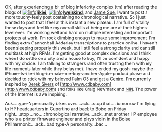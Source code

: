 OK, after experiencing a bit of blog inferiority complex (tm) after reading the blogs of [![[info]](http://stat.livejournal.com/img/userinfo.gif)](http://ikioi.livejournal.com/profile)[**ikioi**](http://ikioi.livejournal.com/), [![[info]](http://stat.livejournal.com/img/userinfo.gif)](http://weiskind.livejournal.com/profile)[**weiskind**](http://weiskind.livejournal.com/), and [Jamie Sue](http://jamiesue.typepad.com/jamiesue/), I want to post a more touchy-feely post containing no chronological narrative. So I just wanted to post that I feel at this instant a new plateau. I am full of vitality these days and feel like my overall skills at being me are at their highest level ever. I'm working well and hard on multiple interesting and important projects at work. I'm rock climbing enough to make some improvement. I'm finding extra Cannonball Adderley transcriptions to practice online. I haven't been sleeping properly this week, but I still feel a strong clarity and can still multitask at high RPMs. I'm getting good at complex decisions and I think when I do settle on a city and a house to buy, I'll be confident and happy with my choice. I am talking to strangers (and often trusting them with my life moments later while they belay me). I have ended my gosh-maybe-the-iPhone-is-the-thing-to-make-me-buy-another-Apple-product phase and decided to stick with my beloved Palm OS and get a [Centro](http://www.palm.com/us/products/smartphones/centro/?creativeID=US_BB_default_centro). I'm currently inspired by [Derek Sivers](http://sivers.org) of [http://www.cdbaby.com](http://www.cdbaby.com) and folks like Craig Newmark and [NiN](http://www.nin.com/). The power of the Internet is awe inspiring.

Ack....type-A personality takes over....ack....stop that.... tomorrow I'm flying to HP headquarters in Cupertino and back to Boise on Friday night....stop....no....chronological narrative....ack...met another HP employee who is a printer firmware engineer and plays violin in the Boise Philharmonic....ack...bad type-A personality...bad...